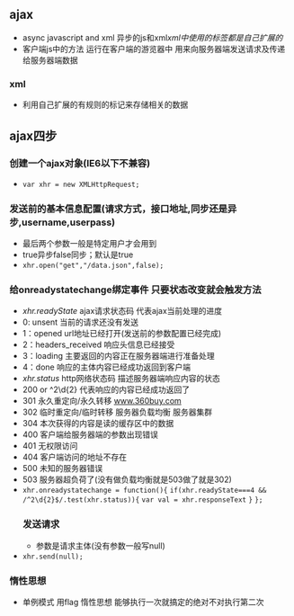 ## ajax
- async javascript and xml  异步的js和xml*xml中使用的标签都是自己扩展的*
- 客户端js中的方法 运行在客户端的游览器中 用来向服务器端发送请求及传递给服务器端数据
### xml
- 利用自己扩展的有规则的标记来存储相关的数据
## ajax四步
### 创建一个ajax对象(IE6以下不兼容)
- `var xhr = new XMLHttpRequest;`
### 发送前的基本信息配置(请求方式，接口地址,同步还是异步,username,userpass)
- 最后两个参数一般是特定用户才会用到
- true异步false同步；默认是true
- `xhr.open("get","/data.json",false);`
### 给onreadystatechange绑定事件 只要状态改变就会触发方法
- *xhr.readyState* ajax请求状态码 代表ajax当前处理的进度
- 0: unsent 当前的请求还没有发送
- 1：opened url地址已经打开(发送前的参数配置已经完成)
- 2：headers_received 响应头信息已经接受
- 3：loading 主要返回的内容正在服务器端进行准备处理
- 4：done 响应的主体内容已经成功返回到客户端
- *xhr.status* http网络状态码 描述服务器端响应内容的状态
- 200 or ^2\d{2} 代表响应的内容已经成功返回了
- 301 永久重定向/永久转移 www.360buy.com
- 302 临时重定向/临时转移 服务器负载均衡 服务器集群
- 304 本次获得的内容是读的缓存区中的数据
- 400 客户端给服务器端的参数出现错误
- 401 无权限访问
- 404 客户端访问的地址不存在
- 500 未知的服务器错误
- 503 服务器超负荷了(没有做负载均衡就是503做了就是302)
- `xhr.onreadystatechange = function(){`
    `if(xhr.readyState===4 && /^2\d{2}$/.test(xhr.status)){`
      `var val = xhr.responseText`
    `}`
  `};`
  ### 发送请求
  - 参数是请求主体(没有参数一般写null)
- `xhr.send(null);`
### 惰性思想
- 单例模式 用flag 惰性思想 能够执行一次就搞定的绝对不对执行第二次
